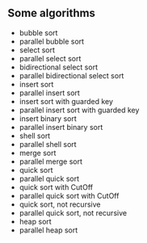 ﻿Some algorithms
--------------------------------
<ul>
<li>bubble sort</li>
<li>parallel bubble sort</li>
<li>select sort</li>
<li>parallel select sort</li>
<li>bidirectional select sort</li>
<li>parallel bidirectional select sort</li>
<li>insert sort</li>
<li>parallel insert sort</li>
<li>insert sort with guarded key</li>
<li>parallel insert sort with guarded key</li>
<li>insert binary sort</li>
<li>parallel insert binary sort</li>
<li>shell sort</li>
<li>parallel shell sort</li>
<li>merge sort
<li>parallel merge sort</li>
<li>quick sort</li>
<li>parallel quick sort</li>
<li>quick sort with CutOff</li>
<li>parallel quick sort with CutOff</li>
<li>quick sort, not recursive</li>
<li>parallel quick sort, not recursive</li>
<li>heap sort</li>
<li>parallel heap sort</li>
</ul>